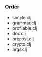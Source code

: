 ### Order

- simple.clj
- grammar.clj
- profilable.clj
- doc.clj
- prepost.clj
- crypto.clj
- args.clj
